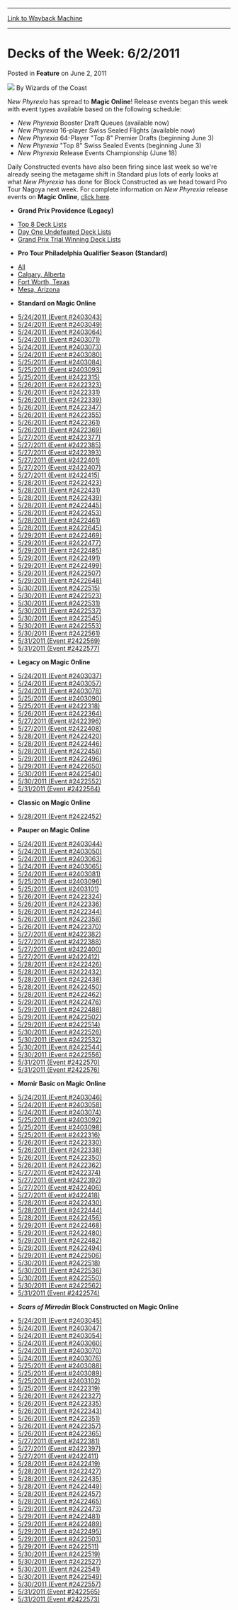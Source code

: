 
---
[Link to Wayback Machine](https://web.archive.org/web/20221004132542/https://magic.wizards.com/en/articles/archive/feature/decks-week-622011-2011-06-02)

[_metadata_:wayback_url]:- "https://magic.wizards.com/en/articles/archive/feature/decks-week-622011-2011-06-02"
[_metadata_:wayback_raw_url]:- "https://web.archive.org/web/20221004132542id_/https://magic.wizards.com/en/articles/archive/feature/decks-week-622011-2011-06-02"
[_metadata_:wayback_capture_timestamp]:- "2022-10-04 13:25:42+00:00"
[_metadata_:description]:- "New Phyrexia has spread to Magic Online!"
[_metadata_:generator]:- "Drupal 7 (http://drupal.org)"
[_metadata_:publish_date]:- "2011-06-02"
---


Decks of the Week: 6/2/2011
===========================



 Posted in **Feature**
 on June 2, 2011 






![](https://media.magic.wizards.com/styles/auth_small/public/images/person/wizards_author.jpg)
By Wizards of the Coast











N*ew Phyrexia* has spread to **Magic Online**! Release events began this week with event types available based on the following schedule:


* *New Phyrexia* Booster Draft Queues (available now)
* *New Phyrexia* 16-player Swiss Sealed Flights (available now)
* *New Phyrexia* 64-Player "Top 8" Premier Drafts (beginning June 3)
* *New Phyrexia* "Top 8" Swiss Sealed Events (beginning June 3)
* *New Phyrexia* Release Events Championship (June 18)

Daily Constructed events have also been firing since last week so we're already seeing the metagame shift in Standard plus lots of early looks at what *New Phyrexia* has done for Block Constructed as we head toward Pro Tour Nagoya next week. For complete information on *New Phyrexia* release events on **Magic Online**, [click here](http://archive.wizards.com/Magic/Magazine/Article.aspx?x=mtg/daily/other/05242011e).


* **Grand Prix Providence (Legacy)**
+ [Top 8 Deck Lists](/en/events/coverage/legacy-champion-descends-jupiter)
+ [Day One Undefeated Deck Lists](/en/articles/archive/event-coverage/grand-prix-providence-day-1-coverage-2011-05-29)
+ [Grand Prix Trial Winning Deck Lists](/en/articles/archive/event-coverage/grand-prix-providence-day-1-coverage-2011-05-29)
* **Pro Tour Philadelphia Qualifier Season (Standard)**
+ [All](/en/events/coverage/pro-tour-philadelphia-qualifier-season-top-8-standard-deck-lists)
+ [Calgary, Alberta](/en/articles/archive/event-coverage/pro-tour-philadelphia-qualifier-season-top-8-standard-deck-lists-5)
+ [Fort Worth, Texas](/en/articles/archive/event-coverage/pro-tour-philadelphia-qualifier-season-top-8-standard-deck-lists-6)
+ [Mesa, Arizona](/en/articles/archive/event-coverage/pro-tour-philadelphia-qualifier-season-top-8-standard-deck-lists-7)
* **Standard on Magic Online**
+ [5/24/2011 (Event #2403043)](http://archive.wizards.com/Magic/Digital/MagicOnlineTourn.aspx?x=mtg/digital/magiconline/tourn/2403043)
+ [5/24/2011 (Event #2403049)](http://archive.wizards.com/Magic/Digital/MagicOnlineTourn.aspx?x=mtg/digital/magiconline/tourn/2403049)
+ [5/24/2011 (Event #2403064)](http://archive.wizards.com/Magic/Digital/MagicOnlineTourn.aspx?x=mtg/digital/magiconline/tourn/2403064)
+ [5/24/2011 (Event #2403071)](http://archive.wizards.com/Magic/Digital/MagicOnlineTourn.aspx?x=mtg/digital/magiconline/tourn/2403071)
+ [5/24/2011 (Event #2403073)](http://archive.wizards.com/Magic/Digital/MagicOnlineTourn.aspx?x=mtg/digital/magiconline/tourn/2403073)
+ [5/24/2011 (Event #2403080)](http://archive.wizards.com/Magic/Digital/MagicOnlineTourn.aspx?x=mtg/digital/magiconline/tourn/2403080)
+ [5/25/2011 (Event #2403084)](http://archive.wizards.com/Magic/Digital/MagicOnlineTourn.aspx?x=mtg/digital/magiconline/tourn/2403084)
+ [5/25/2011 (Event #2403093)](http://archive.wizards.com/Magic/Digital/MagicOnlineTourn.aspx?x=mtg/digital/magiconline/tourn/2403093)
+ [5/25/2011 (Event #2422315)](http://archive.wizards.com/Magic/Digital/MagicOnlineTourn.aspx?x=mtg/digital/magiconline/tourn/2422315)
+ [5/26/2011 (Event #2422323)](http://archive.wizards.com/Magic/Digital/MagicOnlineTourn.aspx?x=mtg/digital/magiconline/tourn/2422323)
+ [5/26/2011 (Event #2422331)](http://archive.wizards.com/Magic/Digital/MagicOnlineTourn.aspx?x=mtg/digital/magiconline/tourn/2422331)
+ [5/26/2011 (Event #2422339)](http://archive.wizards.com/Magic/Digital/MagicOnlineTourn.aspx?x=mtg/digital/magiconline/tourn/2422339)
+ [5/26/2011 (Event #2422347)](http://archive.wizards.com/Magic/Digital/MagicOnlineTourn.aspx?x=mtg/digital/magiconline/tourn/2422347)
+ [5/26/2011 (Event #2422355)](http://archive.wizards.com/Magic/Digital/MagicOnlineTourn.aspx?x=mtg/digital/magiconline/tourn/2422355)
+ [5/26/2011 (Event #2422361)](http://archive.wizards.com/Magic/Digital/MagicOnlineTourn.aspx?x=mtg/digital/magiconline/tourn/2422361)
+ [5/26/2011 (Event #2422369)](http://archive.wizards.com/Magic/Digital/MagicOnlineTourn.aspx?x=mtg/digital/magiconline/tourn/2422369)
+ [5/27/2011 (Event #2422377)](http://archive.wizards.com/Magic/Digital/MagicOnlineTourn.aspx?x=mtg/digital/magiconline/tourn/2422377)
+ [5/27/2011 (Event #2422385)](http://archive.wizards.com/Magic/Digital/MagicOnlineTourn.aspx?x=mtg/digital/magiconline/tourn/2422385)
+ [5/27/2011 (Event #2422393)](http://archive.wizards.com/Magic/Digital/MagicOnlineTourn.aspx?x=mtg/digital/magiconline/tourn/2422393)
+ [5/27/2011 (Event #2422401)](http://archive.wizards.com/Magic/Digital/MagicOnlineTourn.aspx?x=mtg/digital/magiconline/tourn/2422401)
+ [5/27/2011 (Event #2422407)](http://archive.wizards.com/Magic/Digital/MagicOnlineTourn.aspx?x=mtg/digital/magiconline/tourn/2422407)
+ [5/27/2011 (Event #2422415)](http://archive.wizards.com/Magic/Digital/MagicOnlineTourn.aspx?x=mtg/digital/magiconline/tourn/2422415)
+ [5/28/2011 (Event #2422423)](http://archive.wizards.com/Magic/Digital/MagicOnlineTourn.aspx?x=mtg/digital/magiconline/tourn/2422423)
+ [5/28/2011 (Event #2422431)](http://archive.wizards.com/Magic/Digital/MagicOnlineTourn.aspx?x=mtg/digital/magiconline/tourn/2422431)
+ [5/28/2011 (Event #2422439)](http://archive.wizards.com/Magic/Digital/MagicOnlineTourn.aspx?x=mtg/digital/magiconline/tourn/2422439)
+ [5/28/2011 (Event #2422445)](http://archive.wizards.com/Magic/Digital/MagicOnlineTourn.aspx?x=mtg/digital/magiconline/tourn/2422445)
+ [5/28/2011 (Event #2422453)](http://archive.wizards.com/Magic/Digital/MagicOnlineTourn.aspx?x=mtg/digital/magiconline/tourn/2422453)
+ [5/28/2011 (Event #2422461)](http://archive.wizards.com/Magic/Digital/MagicOnlineTourn.aspx?x=mtg/digital/magiconline/tourn/2422461)
+ [5/28/2011 (Event #2422645)](http://archive.wizards.com/Magic/Digital/MagicOnlineTourn.aspx?x=mtg/digital/magiconline/tourn/2422645)
+ [5/29/2011 (Event #2422469)](http://archive.wizards.com/Magic/Digital/MagicOnlineTourn.aspx?x=mtg/digital/magiconline/tourn/2422469)
+ [5/29/2011 (Event #2422477)](http://archive.wizards.com/Magic/Digital/MagicOnlineTourn.aspx?x=mtg/digital/magiconline/tourn/2422477)
+ [5/29/2011 (Event #2422485)](http://archive.wizards.com/Magic/Digital/MagicOnlineTourn.aspx?x=mtg/digital/magiconline/tourn/2422485)
+ [5/29/2011 (Event #2422491)](http://archive.wizards.com/Magic/Digital/MagicOnlineTourn.aspx?x=mtg/digital/magiconline/tourn/2422491)
+ [5/29/2011 (Event #2422499)](http://archive.wizards.com/Magic/Digital/MagicOnlineTourn.aspx?x=mtg/digital/magiconline/tourn/2422499)
+ [5/29/2011 (Event #2422507)](http://archive.wizards.com/Magic/Digital/MagicOnlineTourn.aspx?x=mtg/digital/magiconline/tourn/2422507)
+ [5/29/2011 (Event #2422648)](http://archive.wizards.com/Magic/Digital/MagicOnlineTourn.aspx?x=mtg/digital/magiconline/tourn/2422648)
+ [5/30/2011 (Event #2422515)](http://archive.wizards.com/Magic/Digital/MagicOnlineTourn.aspx?x=mtg/digital/magiconline/tourn/2422515)
+ [5/30/2011 (Event #2422523)](http://archive.wizards.com/Magic/Digital/MagicOnlineTourn.aspx?x=mtg/digital/magiconline/tourn/2422523)
+ [5/30/2011 (Event #2422531)](http://archive.wizards.com/Magic/Digital/MagicOnlineTourn.aspx?x=mtg/digital/magiconline/tourn/2422531)
+ [5/30/2011 (Event #2422537)](http://archive.wizards.com/Magic/Digital/MagicOnlineTourn.aspx?x=mtg/digital/magiconline/tourn/2422537)
+ [5/30/2011 (Event #2422545)](http://archive.wizards.com/Magic/Digital/MagicOnlineTourn.aspx?x=mtg/digital/magiconline/tourn/2422545)
+ [5/30/2011 (Event #2422553)](http://archive.wizards.com/Magic/Digital/MagicOnlineTourn.aspx?x=mtg/digital/magiconline/tourn/2422553)
+ [5/30/2011 (Event #2422561)](http://archive.wizards.com/Magic/Digital/MagicOnlineTourn.aspx?x=mtg/digital/magiconline/tourn/2422561)
+ [5/31/2011 (Event #2422569)](http://archive.wizards.com/Magic/Digital/MagicOnlineTourn.aspx?x=mtg/digital/magiconline/tourn/2422569)
+ [5/31/2011 (Event #2422577)](http://archive.wizards.com/Magic/Digital/MagicOnlineTourn.aspx?x=mtg/digital/magiconline/tourn/2422577)
* **Legacy on Magic Online**
+ [5/24/2011 (Event #2403037)](http://archive.wizards.com/Magic/Digital/MagicOnlineTourn.aspx?x=mtg/digital/magiconline/tourn/2403037)
+ [5/24/2011 (Event #2403057)](http://archive.wizards.com/Magic/Digital/MagicOnlineTourn.aspx?x=mtg/digital/magiconline/tourn/2403057)
+ [5/24/2011 (Event #2403078)](http://archive.wizards.com/Magic/Digital/MagicOnlineTourn.aspx?x=mtg/digital/magiconline/tourn/2403078)
+ [5/25/2011 (Event #2403090)](http://archive.wizards.com/Magic/Digital/MagicOnlineTourn.aspx?x=mtg/digital/magiconline/tourn/2403090)
+ [5/25/2011 (Event #2422318)](http://archive.wizards.com/Magic/Digital/MagicOnlineTourn.aspx?x=mtg/digital/magiconline/tourn/2422318)
+ [5/26/2011 (Event #2422364)](http://archive.wizards.com/Magic/Digital/MagicOnlineTourn.aspx?x=mtg/digital/magiconline/tourn/2422364)
+ [5/27/2011 (Event #2422396)](http://archive.wizards.com/Magic/Digital/MagicOnlineTourn.aspx?x=mtg/digital/magiconline/tourn/2422396)
+ [5/27/2011 (Event #2422408)](http://archive.wizards.com/Magic/Digital/MagicOnlineTourn.aspx?x=mtg/digital/magiconline/tourn/2422408)
+ [5/28/2011 (Event #2422420)](http://archive.wizards.com/Magic/Digital/MagicOnlineTourn.aspx?x=mtg/digital/magiconline/tourn/2422420)
+ [5/28/2011 (Event #2422446)](http://archive.wizards.com/Magic/Digital/MagicOnlineTourn.aspx?x=mtg/digital/magiconline/tourn/2422446)
+ [5/28/2011 (Event #2422458)](http://archive.wizards.com/Magic/Digital/MagicOnlineTourn.aspx?x=mtg/digital/magiconline/tourn/2422458)
+ [5/29/2011 (Event #2422496)](http://archive.wizards.com/Magic/Digital/MagicOnlineTourn.aspx?x=mtg/digital/magiconline/tourn/2422496)
+ [5/29/2011 (Event #2422650)](http://archive.wizards.com/Magic/Digital/MagicOnlineTourn.aspx?x=mtg/digital/magiconline/tourn/2422650)
+ [5/30/2011 (Event #2422540)](http://archive.wizards.com/Magic/Digital/MagicOnlineTourn.aspx?x=mtg/digital/magiconline/tourn/2422540)
+ [5/30/2011 (Event #2422552)](http://archive.wizards.com/Magic/Digital/MagicOnlineTourn.aspx?x=mtg/digital/magiconline/tourn/2422552)
+ [5/31/2011 (Event #2422564)](http://archive.wizards.com/Magic/Digital/MagicOnlineTourn.aspx?x=mtg/digital/magiconline/tourn/2422564)
* **Classic on Magic Online**
+ [5/28/2011 (Event #2422452)](http://archive.wizards.com/Magic/Digital/MagicOnlineTourn.aspx?x=mtg/digital/magiconline/tourn/2422452)
* **Pauper on Magic Online**
+ [5/24/2011 (Event #2403044)](http://archive.wizards.com/Magic/Digital/MagicOnlineTourn.aspx?x=mtg/digital/magiconline/tourn/2403044)
+ [5/24/2011 (Event #2403050)](http://archive.wizards.com/Magic/Digital/MagicOnlineTourn.aspx?x=mtg/digital/magiconline/tourn/2403050)
+ [5/24/2011 (Event #2403063)](http://archive.wizards.com/Magic/Digital/MagicOnlineTourn.aspx?x=mtg/digital/magiconline/tourn/2403063)
+ [5/24/2011 (Event #2403065)](http://archive.wizards.com/Magic/Digital/MagicOnlineTourn.aspx?x=mtg/digital/magiconline/tourn/2403065)
+ [5/24/2011 (Event #2403081)](http://archive.wizards.com/Magic/Digital/MagicOnlineTourn.aspx?x=mtg/digital/magiconline/tourn/2403081)
+ [5/25/2011 (Event #2403096)](http://archive.wizards.com/Magic/Digital/MagicOnlineTourn.aspx?x=mtg/digital/magiconline/tourn/2403096)
+ [5/25/2011 (Event #2403101)](http://archive.wizards.com/Magic/Digital/MagicOnlineTourn.aspx?x=mtg/digital/magiconline/tourn/2403101)
+ [5/26/2011 (Event #2422324)](http://archive.wizards.com/Magic/Digital/MagicOnlineTourn.aspx?x=mtg/digital/magiconline/tourn/2422324)
+ [5/26/2011 (Event #2422336)](http://archive.wizards.com/Magic/Digital/MagicOnlineTourn.aspx?x=mtg/digital/magiconline/tourn/2422336)
+ [5/26/2011 (Event #2422344)](http://archive.wizards.com/Magic/Digital/MagicOnlineTourn.aspx?x=mtg/digital/magiconline/tourn/2422344)
+ [5/26/2011 (Event #2422358)](http://archive.wizards.com/Magic/Digital/MagicOnlineTourn.aspx?x=mtg/digital/magiconline/tourn/2422358)
+ [5/26/2011 (Event #2422370)](http://archive.wizards.com/Magic/Digital/MagicOnlineTourn.aspx?x=mtg/digital/magiconline/tourn/2422370)
+ [5/27/2011 (Event #2422382)](http://archive.wizards.com/Magic/Digital/MagicOnlineTourn.aspx?x=mtg/digital/magiconline/tourn/2422382)
+ [5/27/2011 (Event #2422388)](http://archive.wizards.com/Magic/Digital/MagicOnlineTourn.aspx?x=mtg/digital/magiconline/tourn/2422388)
+ [5/27/2011 (Event #2422400)](http://archive.wizards.com/Magic/Digital/MagicOnlineTourn.aspx?x=mtg/digital/magiconline/tourn/2422400)
+ [5/27/2011 (Event #2422412)](http://archive.wizards.com/Magic/Digital/MagicOnlineTourn.aspx?x=mtg/digital/magiconline/tourn/2422412)
+ [5/28/2011 (Event #2422426)](http://archive.wizards.com/Magic/Digital/MagicOnlineTourn.aspx?x=mtg/digital/magiconline/tourn/2422426)
+ [5/28/2011 (Event #2422432)](http://archive.wizards.com/Magic/Digital/MagicOnlineTourn.aspx?x=mtg/digital/magiconline/tourn/2422432)
+ [5/28/2011 (Event #2422438)](http://archive.wizards.com/Magic/Digital/MagicOnlineTourn.aspx?x=mtg/digital/magiconline/tourn/2422438)
+ [5/28/2011 (Event #2422450)](http://archive.wizards.com/Magic/Digital/MagicOnlineTourn.aspx?x=mtg/digital/magiconline/tourn/2422450)
+ [5/28/2011 (Event #2422462)](http://archive.wizards.com/Magic/Digital/MagicOnlineTourn.aspx?x=mtg/digital/magiconline/tourn/2422462)
+ [5/29/2011 (Event #2422476)](http://archive.wizards.com/Magic/Digital/MagicOnlineTourn.aspx?x=mtg/digital/magiconline/tourn/2422476)
+ [5/29/2011 (Event #2422488)](http://archive.wizards.com/Magic/Digital/MagicOnlineTourn.aspx?x=mtg/digital/magiconline/tourn/2422488)
+ [5/29/2011 (Event #2422502)](http://archive.wizards.com/Magic/Digital/MagicOnlineTourn.aspx?x=mtg/digital/magiconline/tourn/2422502)
+ [5/29/2011 (Event #2422514)](http://archive.wizards.com/Magic/Digital/MagicOnlineTourn.aspx?x=mtg/digital/magiconline/tourn/2422514)
+ [5/30/2011 (Event #2422526)](http://archive.wizards.com/Magic/Digital/MagicOnlineTourn.aspx?x=mtg/digital/magiconline/tourn/2422526)
+ [5/30/2011 (Event #2422532)](http://archive.wizards.com/Magic/Digital/MagicOnlineTourn.aspx?x=mtg/digital/magiconline/tourn/2422532)
+ [5/30/2011 (Event #2422544)](http://archive.wizards.com/Magic/Digital/MagicOnlineTourn.aspx?x=mtg/digital/magiconline/tourn/2422544)
+ [5/30/2011 (Event #2422556)](http://archive.wizards.com/Magic/Digital/MagicOnlineTourn.aspx?x=mtg/digital/magiconline/tourn/2422556)
+ [5/31/2011 (Event #2422570)](http://archive.wizards.com/Magic/Digital/MagicOnlineTourn.aspx?x=mtg/digital/magiconline/tourn/2422570)
+ [5/31/2011 (Event #2422576)](http://archive.wizards.com/Magic/Digital/MagicOnlineTourn.aspx?x=mtg/digital/magiconline/tourn/2422576)
* **Momir Basic on Magic Online**
+ [5/24/2011 (Event #2403046)](http://archive.wizards.com/Magic/Digital/MagicOnlineTourn.aspx?x=mtg/digital/magiconline/tourn/2403046)
+ [5/24/2011 (Event #2403058)](http://archive.wizards.com/Magic/Digital/MagicOnlineTourn.aspx?x=mtg/digital/magiconline/tourn/2403058)
+ [5/24/2011 (Event #2403074)](http://archive.wizards.com/Magic/Digital/MagicOnlineTourn.aspx?x=mtg/digital/magiconline/tourn/2403074)
+ [5/25/2011 (Event #2403092)](http://archive.wizards.com/Magic/Digital/MagicOnlineTourn.aspx?x=mtg/digital/magiconline/tourn/2403092)
+ [5/25/2011 (Event #2403098)](http://archive.wizards.com/Magic/Digital/MagicOnlineTourn.aspx?x=mtg/digital/magiconline/tourn/2403098)
+ [5/25/2011 (Event #2422316)](http://archive.wizards.com/Magic/Digital/MagicOnlineTourn.aspx?x=mtg/digital/magiconline/tourn/2422316)
+ [5/26/2011 (Event #2422330)](http://archive.wizards.com/Magic/Digital/MagicOnlineTourn.aspx?x=mtg/digital/magiconline/tourn/2422330)
+ [5/26/2011 (Event #2422338)](http://archive.wizards.com/Magic/Digital/MagicOnlineTourn.aspx?x=mtg/digital/magiconline/tourn/2422338)
+ [5/26/2011 (Event #2422350)](http://archive.wizards.com/Magic/Digital/MagicOnlineTourn.aspx?x=mtg/digital/magiconline/tourn/2422350)
+ [5/26/2011 (Event #2422362)](http://archive.wizards.com/Magic/Digital/MagicOnlineTourn.aspx?x=mtg/digital/magiconline/tourn/2422362)
+ [5/27/2011 (Event #2422374)](http://archive.wizards.com/Magic/Digital/MagicOnlineTourn.aspx?x=mtg/digital/magiconline/tourn/2422374)
+ [5/27/2011 (Event #2422392)](http://archive.wizards.com/Magic/Digital/MagicOnlineTourn.aspx?x=mtg/digital/magiconline/tourn/2422392)
+ [5/27/2011 (Event #2422406)](http://archive.wizards.com/Magic/Digital/MagicOnlineTourn.aspx?x=mtg/digital/magiconline/tourn/2422406)
+ [5/27/2011 (Event #2422418)](http://archive.wizards.com/Magic/Digital/MagicOnlineTourn.aspx?x=mtg/digital/magiconline/tourn/2422418)
+ [5/28/2011 (Event #2422430)](http://archive.wizards.com/Magic/Digital/MagicOnlineTourn.aspx?x=mtg/digital/magiconline/tourn/2422430)
+ [5/28/2011 (Event #2422444)](http://archive.wizards.com/Magic/Digital/MagicOnlineTourn.aspx?x=mtg/digital/magiconline/tourn/2422444)
+ [5/28/2011 (Event #2422456)](http://archive.wizards.com/Magic/Digital/MagicOnlineTourn.aspx?x=mtg/digital/magiconline/tourn/2422456)
+ [5/29/2011 (Event #2422468)](http://archive.wizards.com/Magic/Digital/MagicOnlineTourn.aspx?x=mtg/digital/magiconline/tourn/2422468)
+ [5/29/2011 (Event #2422480)](http://archive.wizards.com/Magic/Digital/MagicOnlineTourn.aspx?x=mtg/digital/magiconline/tourn/2422480)
+ [5/29/2011 (Event #2422482)](http://archive.wizards.com/Magic/Digital/MagicOnlineTourn.aspx?x=mtg/digital/magiconline/tourn/2422482)
+ [5/29/2011 (Event #2422494)](http://archive.wizards.com/Magic/Digital/MagicOnlineTourn.aspx?x=mtg/digital/magiconline/tourn/2422494)
+ [5/29/2011 (Event #2422506)](http://archive.wizards.com/Magic/Digital/MagicOnlineTourn.aspx?x=mtg/digital/magiconline/tourn/2422506)
+ [5/30/2011 (Event #2422518)](http://archive.wizards.com/Magic/Digital/MagicOnlineTourn.aspx?x=mtg/digital/magiconline/tourn/2422518)
+ [5/30/2011 (Event #2422536)](http://archive.wizards.com/Magic/Digital/MagicOnlineTourn.aspx?x=mtg/digital/magiconline/tourn/2422536)
+ [5/30/2011 (Event #2422550)](http://archive.wizards.com/Magic/Digital/MagicOnlineTourn.aspx?x=mtg/digital/magiconline/tourn/2422550)
+ [5/30/2011 (Event #2422562)](http://archive.wizards.com/Magic/Digital/MagicOnlineTourn.aspx?x=mtg/digital/magiconline/tourn/2422562)
+ [5/31/2011 (Event #2422574)](http://archive.wizards.com/Magic/Digital/MagicOnlineTourn.aspx?x=mtg/digital/magiconline/tourn/2422574)
* ***Scars of Mirrodin* Block Constructed on Magic Online**
+ [5/24/2011 (Event #2403045)](http://archive.wizards.com/Magic/Digital/MagicOnlineTourn.aspx?x=mtg/digital/magiconline/tourn/2403045)
+ [5/24/2011 (Event #2403047)](http://archive.wizards.com/Magic/Digital/MagicOnlineTourn.aspx?x=mtg/digital/magiconline/tourn/2403047)
+ [5/24/2011 (Event #2403054)](http://archive.wizards.com/Magic/Digital/MagicOnlineTourn.aspx?x=mtg/digital/magiconline/tourn/2403054)
+ [5/24/2011 (Event #2403060)](http://archive.wizards.com/Magic/Digital/MagicOnlineTourn.aspx?x=mtg/digital/magiconline/tourn/2403060)
+ [5/24/2011 (Event #2403070)](http://archive.wizards.com/Magic/Digital/MagicOnlineTourn.aspx?x=mtg/digital/magiconline/tourn/2403070)
+ [5/24/2011 (Event #2403076)](http://archive.wizards.com/Magic/Digital/MagicOnlineTourn.aspx?x=mtg/digital/magiconline/tourn/2403076)
+ [5/25/2011 (Event #2403088)](http://archive.wizards.com/Magic/Digital/MagicOnlineTourn.aspx?x=mtg/digital/magiconline/tourn/2403088)
+ [5/25/2011 (Event #2403089)](http://archive.wizards.com/Magic/Digital/MagicOnlineTourn.aspx?x=mtg/digital/magiconline/tourn/2403089)
+ [5/25/2011 (Event #2403102)](http://archive.wizards.com/Magic/Digital/MagicOnlineTourn.aspx?x=mtg/digital/magiconline/tourn/2403102)
+ [5/25/2011 (Event #2422319)](http://archive.wizards.com/Magic/Digital/MagicOnlineTourn.aspx?x=mtg/digital/magiconline/tourn/2422319)
+ [5/26/2011 (Event #2422327)](http://archive.wizards.com/Magic/Digital/MagicOnlineTourn.aspx?x=mtg/digital/magiconline/tourn/2422327)
+ [5/26/2011 (Event #2422335)](http://archive.wizards.com/Magic/Digital/MagicOnlineTourn.aspx?x=mtg/digital/magiconline/tourn/2422335)
+ [5/26/2011 (Event #2422343)](http://archive.wizards.com/Magic/Digital/MagicOnlineTourn.aspx?x=mtg/digital/magiconline/tourn/2422343)
+ [5/26/2011 (Event #2422351)](http://archive.wizards.com/Magic/Digital/MagicOnlineTourn.aspx?x=mtg/digital/magiconline/tourn/2422351)
+ [5/26/2011 (Event #2422357)](http://archive.wizards.com/Magic/Digital/MagicOnlineTourn.aspx?x=mtg/digital/magiconline/tourn/2422357)
+ [5/26/2011 (Event #2422365)](http://archive.wizards.com/Magic/Digital/MagicOnlineTourn.aspx?x=mtg/digital/magiconline/tourn/2422365)
+ [5/27/2011 (Event #2422381)](http://archive.wizards.com/Magic/Digital/MagicOnlineTourn.aspx?x=mtg/digital/magiconline/tourn/2422381)
+ [5/27/2011 (Event #2422397)](http://archive.wizards.com/Magic/Digital/MagicOnlineTourn.aspx?x=mtg/digital/magiconline/tourn/2422397)
+ [5/27/2011 (Event #2422411)](http://archive.wizards.com/Magic/Digital/MagicOnlineTourn.aspx?x=mtg/digital/magiconline/tourn/2422411)
+ [5/28/2011 (Event #2422419)](http://archive.wizards.com/Magic/Digital/MagicOnlineTourn.aspx?x=mtg/digital/magiconline/tourn/2422419)
+ [5/28/2011 (Event #2422427)](http://archive.wizards.com/Magic/Digital/MagicOnlineTourn.aspx?x=mtg/digital/magiconline/tourn/2422427)
+ [5/28/2011 (Event #2422435)](http://archive.wizards.com/Magic/Digital/MagicOnlineTourn.aspx?x=mtg/digital/magiconline/tourn/2422435)
+ [5/28/2011 (Event #2422449)](http://archive.wizards.com/Magic/Digital/MagicOnlineTourn.aspx?x=mtg/digital/magiconline/tourn/2422449)
+ [5/28/2011 (Event #2422457)](http://archive.wizards.com/Magic/Digital/MagicOnlineTourn.aspx?x=mtg/digital/magiconline/tourn/2422457)
+ [5/28/2011 (Event #2422465)](http://archive.wizards.com/Magic/Digital/MagicOnlineTourn.aspx?x=mtg/digital/magiconline/tourn/2422465)
+ [5/29/2011 (Event #2422473)](http://archive.wizards.com/Magic/Digital/MagicOnlineTourn.aspx?x=mtg/digital/magiconline/tourn/2422473)
+ [5/29/2011 (Event #2422481)](http://archive.wizards.com/Magic/Digital/MagicOnlineTourn.aspx?x=mtg/digital/magiconline/tourn/2422481)
+ [5/29/2011 (Event #2422489)](http://archive.wizards.com/Magic/Digital/MagicOnlineTourn.aspx?x=mtg/digital/magiconline/tourn/2422489)
+ [5/29/2011 (Event #2422495)](http://archive.wizards.com/Magic/Digital/MagicOnlineTourn.aspx?x=mtg/digital/magiconline/tourn/2422495)
+ [5/29/2011 (Event #2422503)](http://archive.wizards.com/Magic/Digital/MagicOnlineTourn.aspx?x=mtg/digital/magiconline/tourn/2422503)
+ [5/29/2011 (Event #2422511)](http://archive.wizards.com/Magic/Digital/MagicOnlineTourn.aspx?x=mtg/digital/magiconline/tourn/2422511)
+ [5/30/2011 (Event #2422519)](http://archive.wizards.com/Magic/Digital/MagicOnlineTourn.aspx?x=mtg/digital/magiconline/tourn/2422519)
+ [5/30/2011 (Event #2422527)](http://archive.wizards.com/Magic/Digital/MagicOnlineTourn.aspx?x=mtg/digital/magiconline/tourn/2422527)
+ [5/30/2011 (Event #2422541)](http://archive.wizards.com/Magic/Digital/MagicOnlineTourn.aspx?x=mtg/digital/magiconline/tourn/2422541)
+ [5/30/2011 (Event #2422549)](http://archive.wizards.com/Magic/Digital/MagicOnlineTourn.aspx?x=mtg/digital/magiconline/tourn/2422549)
+ [5/30/2011 (Event #2422557)](http://archive.wizards.com/Magic/Digital/MagicOnlineTourn.aspx?x=mtg/digital/magiconline/tourn/2422557)
+ [5/31/2011 (Event #2422565)](http://archive.wizards.com/Magic/Digital/MagicOnlineTourn.aspx?x=mtg/digital/magiconline/tourn/2422565)
+ [5/31/2011 (Event #2422573)](http://archive.wizards.com/Magic/Digital/MagicOnlineTourn.aspx?x=mtg/digital/magiconline/tourn/2422573)







